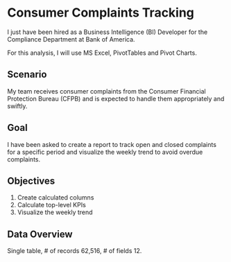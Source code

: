 # Consumer Complaints Tracking

I just have been hired as a Business Intelligence (BI) Developer for the Compliance Department at Bank of America.

For this analysis, I will use MS Excel, PivotTables and Pivot Charts. 

## Scenario
My team receives consumer complaints from the Consumer Financial Protection Bureau (CFPB) and is expected to handle them appropriately and swiftly.

## Goal
I have been asked to create a report to track open and closed complaints for a specific period and visualize the weekly trend to avoid overdue complaints. 

## Objectives
1. Create calculated columns 
2. Calculate top-level KPIs
3. Visualize the weekly trend

## Data Overview
Single table, # of records 62,516, # of fields 12.